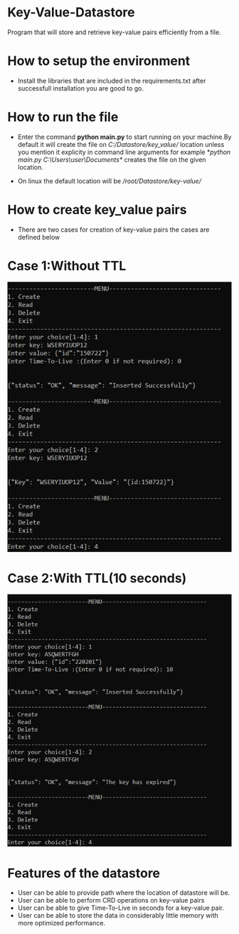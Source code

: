 # Key-Value-Datastore
Program that will store and retrieve key-value pairs efficiently from a file.

# How to setup the environment
- Install the libraries that are included in the requirements.txt after successfull installation you are good to go.

# How to run the file
- Enter the command **python main.py** to start running on your machine.By default it will create the file on _C:/Datastore/key_value/_ location unless you mention it
explicity in command line arguments for example **python main.py C:\Users\user\Documents\** creates the file on the given location.

- On linux the default location will be _/root/Datastore/key-value/_

# How to create key_value pairs
- There are two cases for creation of key-value pairs the cases are defined below
# Case 1:Without TTL
![](output/without_ttl.PNG)
# Case 2:With TTL(10 seconds)
![](output/with_ttl.PNG)

# Features of the datastore

- User can be able to provide path where the location of datastore will be.
- User can be able to perform CRD operations on key-value pairs
- User can be able to give Time-To-Live in seconds for a key-value pair.
- User can be able to store the data in considerably little memory with more optimized performance.
